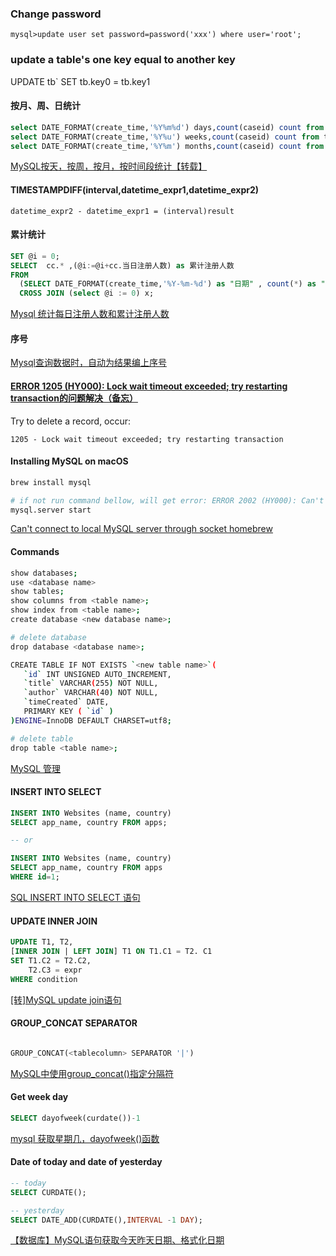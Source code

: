 ### Change password

`mysql>update user set password=password('xxx') where user='root';`

### update a table's one key equal to another key

UPDATE tb` 
SET tb.key0 = tb.key1


#### 按月、周、日统计

```sql
select DATE_FORMAT(create_time,'%Y%m%d') days,count(caseid) count from tc_case group by days;
select DATE_FORMAT(create_time,'%Y%u') weeks,count(caseid) count from tc_case group by weeks;
select DATE_FORMAT(create_time,'%Y%m') months,count(caseid) count from tc_case group by months;
```

[MySQL按天，按周，按月，按时间段统计【转载】](https://blog.csdn.net/qq_28056641/article/details/78306870)

#### TIMESTAMPDIFF(interval,datetime_expr1,datetime_expr2)

`datetime_expr2 - datetime_expr1 = (interval)result`

#### 累计统计

```sql
SET @i = 0;
SELECT  cc.* ,(@i:=@i+cc.当日注册人数) as 累计注册人数
FROM
  (SELECT DATE_FORMAT(create_time,'%Y-%m-%d') as "日期" , count(*) as "当日注册人数" FROM user_t GROUP BY  日期)cc
  CROSS JOIN (select @i := 0) x;
```

[Mysql 统计每日注册人数和累计注册人数](https://blog.csdn.net/u012440725/article/details/82775178)


#### 序号

[Mysql查询数据时，自动为结果编上序号](https://blog.csdn.net/arbben/article/details/78665389)


#### [ERROR 1205 (HY000): Lock wait timeout exceeded; try restarting transaction的问题解决（备忘）](https://blog.csdn.net/mayor125/article/details/76186661)

Try to delete a record, occur:

`1205 - Lock wait timeout exceeded; try restarting transaction`


#### Installing MySQL on macOS

```sh
brew install mysql

# if not run command bellow, will get error: ERROR 2002 (HY000): Can't connect to local MySQL server through socket '/tmp/mysql.sock' (2)
mysql.server start
```

[Can't connect to local MySQL server through socket homebrew](https://stackoverflow.com/a/18090173/6279975)


#### Commands

```sh
show databases;
use <database name>
show tables;
show columns from <table name>;
show index from <table name>;
create database <new database name>;

# delete database
drop database <database name>;

CREATE TABLE IF NOT EXISTS `<new table name>`(
   `id` INT UNSIGNED AUTO_INCREMENT,
   `title` VARCHAR(255) NOT NULL,
   `author` VARCHAR(40) NOT NULL,
   `timeCreated` DATE,
   PRIMARY KEY ( `id` )
)ENGINE=InnoDB DEFAULT CHARSET=utf8;

# delete table
drop table <table name>;
```

[MySQL 管理](https://www.runoob.com/mysql/mysql-administration.html)


#### INSERT INTO SELECT

```sql
INSERT INTO Websites (name, country)
SELECT app_name, country FROM apps;

-- or

INSERT INTO Websites (name, country)
SELECT app_name, country FROM apps
WHERE id=1;
```

[SQL INSERT INTO SELECT 语句](https://www.runoob.com/sql/sql-insert-into-select.html)

#### UPDATE INNER JOIN

```sql
UPDATE T1, T2,
[INNER JOIN | LEFT JOIN] T1 ON T1.C1 = T2. C1
SET T1.C2 = T2.C2, 
    T2.C3 = expr
WHERE condition
```

[[转]MySQL update join语句](https://www.cnblogs.com/dirgo/p/9491777.html)

#### GROUP_CONCAT SEPARATOR

```sql

GROUP_CONCAT(<tablecolumn> SEPARATOR '|')

```
[MySQL中使用group_concat()指定分隔符](https://www.cnblogs.com/ljch/p/12205580.html)


#### Get week day

```sql
SELECT dayofweek(curdate())-1
```

[mysql 获取星期几，dayofweek()函数](https://www.cnblogs.com/sea-stream/p/11299476.html)


#### Date of today and date of yesterday

```sql
-- today
SELECT CURDATE();

-- yesterday
SELECT DATE_ADD(CURDATE(),INTERVAL -1 DAY);
```

[【数据库】MySQL语句获取今天昨天日期、格式化日期](https://blog.csdn.net/m18633778874/article/details/88244539)